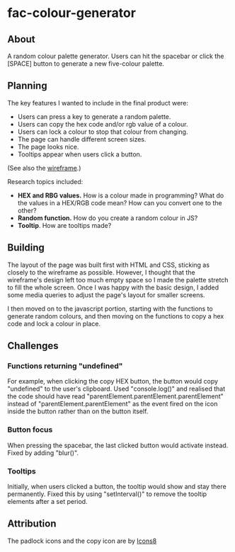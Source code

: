 # fac-colour-generator
## About
A random colour palette generator. Users can hit the spacebar or click the [SPACE] button to generate a new five-colour palette.

## Planning

The key features I wanted to include in the final product were:
* Users can press a key to generate a random palette.
* Users can copy the hex code and/or rgb value of a colour.
* Users can lock a colour to stop that colour from changing.
* The page can handle different screen sizes.
* The page looks nice.
* Tooltips appear when users click a button.

(See also the [wireframe](https://wireframe.cc/1GPrVs).)

Research topics included:

* **HEX and RBG values.**  How is a colour made in programming? What do the values in a HEX/RGB code mean? How can you convert one to the other? 
* **Random function.** How do you create a random colour in JS?
* **Tooltip**. How are tooltips made?

## Building
The layout of the page was built first with HTML and CSS, sticking as closely to the wireframe as possible. However, I thought that the wireframe's design left too much empty space so I made the palette stretch to fill the whole screen. Once I was happy with the basic design, I added some media queries to adjust the page's layout for smaller screens.

I then moved on to the javascript portion, starting with the functions to generate random colours, and then moving on the functions to copy a hex code and lock a colour in place.

## Challenges
### Functions returning "undefined"
For example, when clicking the copy HEX button, the button would copy "undefined" to the user's clipboard. Used "console.log()" and realised that the code should have read "parentElement.parentElement.parentElement" instead of "parentElement.parentElement" as the event fired on the icon inside the button rather than on the button itself.

### Button focus
When pressing the spacebar, the last clicked button would activate instead. Fixed by adding "blur()".
### Tooltips
Initially, when users clicked a button, the tooltip would show and stay there permanently. Fixed this by using "setInterval()" to remove the tooltip elements after a set period.

## Attribution
The padlock icons and the copy icon are by [Icons8](https://icons8.com/)


